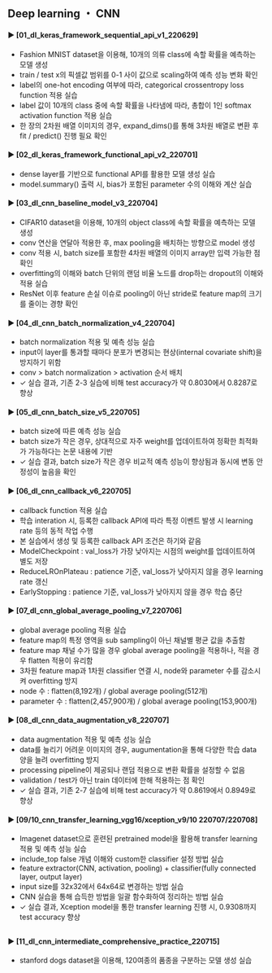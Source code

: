 ####
## Deep learning ・ CNN
####
#### ► [01_dl_keras_framework_sequential_api_v1_220629]
- Fashion MNIST dataset을 이용해, 10개의 의류 class에 속할 확률을 예측하는 모델 생성
- train / test x의 픽셀값 범위를 0-1 사이 값으로 scaling하여 예측 성능 변화 확인
- label의 one-hot encoding 여부에 따라, categorical crossentropy loss function 적용 실습
- label 값이 10개의 class 중에 속할 확률을 나타냄에 따라, 총합이 1인 softmax activation function 적용 실습
- 한 장의 2차원 배열 이미지의 경우, expand_dims()를 통해 3차원 배열로 변환 후 fit / predict() 진행 필요 확인
####
#### ► [02_dl_keras_framework_functional_api_v2_220701]
- dense layer를 기반으로 functional API를 활용한 모델 생성 실습
- model.summary() 출력 시, bias가 포함된 parameter 수의 이해와 계산 실습
####  
#### ► [03_dl_cnn_baseline_model_v3_220704]
- CIFAR10 dataset을 이용해, 10개의 object class에 속할 확률을 예측하는 모델 생성
- conv 연산을 연달아 적용한 후, max pooling을 배치하는 방향으로 model 생성
- conv 적용 시, batch size를 포함한 4차원 배열의 이미지 array만 입력 가능한 점 확인
- overfitting의 이해와 batch 단위의 랜덤 비율 노드를 drop하는 dropout의 이해와 적용 실습
- ResNet 이후 feature 손실 이슈로 pooling이 아닌 stride로 feature map의 크기를 줄이는 경향 확인
####
#### ► [04_dl_cnn_batch_normalization_v4_220704]
- batch normalization 적용 및 예측 성능 실습
- input이 layer를 통과할 때마다 분포가 변경되는 현상(internal covariate shift)을 방지하기 위함
- conv > batch normalization > activation 순서 배치
- ✓ 실습 결과, 기존 2-3 실습에 비해 test accuracy가 약 0.8030에서 0.8287로 향상
####
#### ► [05_dl_cnn_batch_size_v5_220705]
- batch size에 따른 예측 성능 실습
- batch size가 작은 경우, 상대적으로 자주 weight를 업데이트하여 정확한 최적화가 가능하다는 논문 내용에 기반
- ✓ 실습 결과, batch size가 작은 경우 비교적 예측 성능이 향상됨과 동시에 변동 안정성이 높음을 확인
####
#### ► [06_dl_cnn_callback_v6_220705]
- callback function 적용 실습
- 학습 interation 시, 등록한 callback API에 따라 특정 이벤트 발생 시 learning rate 등의 동적 작업 수행
- 본 실습에서 생성 및 등록한 callback API 조건은 하기와 같음
- ModelCheckpoint : val_loss가 가장 낮아지는 시점의 weight를 업데이트하여 별도 저장
- ReduceLROnPlateau : patience 기준, val_loss가 낮아지지 않을 경우 learning rate 갱신
- EarlyStopping : patience 기준, val_loss가 낮아지지 않을 경우 학습 중단
####
#### ► [07_dl_cnn_global_average_pooling_v7_220706]
- global average pooling 적용 실습
- feature map의 특정 영역을 sub sampling이 아닌 채널별 평균 값을 추출함
- feature map 채널 수가 많을 경우 global average pooling을 적용하나, 적을 경우 flatten 적용이 유리함
- 3차원 feature map과 1차원 classifier 연결 시, node와 parameter 수를 감소시켜 overfitting 방지
- node 수 : flatten(8,192개) / global average pooling(512개)
- parameter 수 : flatten(2,457,900개) / global average pooling(153,900개)
####
#### ► [08_dl_cnn_data_augmentation_v8_220707]
- data augmentation 적용 및 예측 성능 실습
- data를 늘리기 어려운 이미지의 경우, augumentation을 통해 다양한 학습 data 양을 늘려 overfitting 방지
- processing pipeline이 제공되나 랜덤 적용으로 변환 확률을 설정할 수 없음
- validation / test가 아닌 train 데이터에 한해 적용하는 점 확인
- ✓ 실습 결과, 기존 2-7 실습에 비해 test accuracy가 약 0.8619에서 0.8949로 향상
####
#### ► [09/10_cnn_transfer_learning_vgg16/xception_v9/10 220707/220708]
- Imagenet dataset으로 훈련된 pretrained model을 활용해 transfer learning 적용 및 예측 성능 실습
- include_top false 개념 이해와 custom한 classifier 설정 방법 실습
- feature extractor(CNN, activation, pooling) + classifier(fully connected layer, output layer)
- input size를 32x32에서 64x64로 변경하는 방법 실습
- CNN 실습을 통해 습득한 방법을 일괄 함수화하여 정리하는 방법 실습
- ✓ 실습 결과, Xception model을 통한 transfer learning 진행 시, 0.9308까지 test accuracy 향상
##  
#### ► [11_dl_cnn_intermediate_comprehensive_practice_220715]
- stanford dogs dataset을 이용해, 120여종의 품종을 구분하는 모델 생성 실습
####
